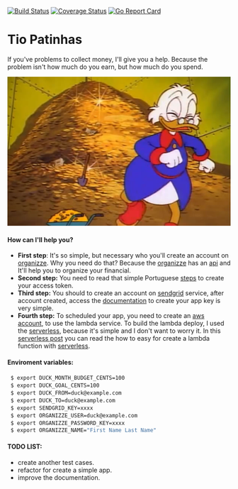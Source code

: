[![Build Status](https://travis-ci.org/riquellopes/tiopatinhas.svg?branch=master)](https://travis-ci.org/riquellopes/tiopatinhas)
[![Coverage Status](https://coveralls.io/repos/github/riquellopes/tiopatinhas/badge.svg?branch=master)](https://coveralls.io/github/riquellopes/tiopatinhas?branch=master)
[![Go Report Card](https://goreportcard.com/badge/github.com/riquellopes/tiopatinhas)](https://goreportcard.com/report/github.com/riquellopes/tiopatinhas)

Tio Patinhas
============

If you've problems to collect money, I'll give you a help. Because the problem isn't how much do you earn, but how much do you spend.

![Tio patinhas](tio-patinhas.jpg)

#### How can I'll help you?
* **First step**:
It's so simple, but necessary who you'll create an account on [organizze](https://www.organizze.com.br/). Why you need do that? Because the [organizze](https://www.organizze.com.br/) has an [api](https://en.wikipedia.org/wiki/Application_programming_interface) and It'll help you to organize your financial.
* **Second step:** You need to read that simple Portuguese [steps](https://github.com/organizze/api-doc#fazendo-uma-requisi%C3%A7%C3%A3o) to create your access token.
* **Third step:** You should to create an account on [sendgrid](https://sendgrid.com/) service, after account created, access the [documentation](https://sendgrid.com/docs/ui/account-and-settings/api-keys/) to create your app key is very simple.
* **Fourth step:** To scheduled your app, you need to create an [aws account](https://docs.aws.amazon.com/AmazonSimpleDB/latest/DeveloperGuide/AboutAWSAccounts.html), to use the lambda service. To build the lambda deploy, I used the [serverless](https://serverless.com/), because it's simple and I don't want to worry it. In this [serverless post](https://serverless.com/blog/framework-example-golang-lambda-support/) you can read the how to easy for create a lambda function with [serverless](https://serverless.com/).

#### Enviroment variables:
```sh
 $ export DUCK_MONTH_BUDGET_CENTS=100
 $ export DUCK_GOAL_CENTS=100
 $ export DUCK_FROM=duck@example.com
 $ export DUCK_TO=duck@example.com
 $ export SENDGRID_KEY=xxxx
 $ export ORGANIZZE_USER=duck@example.com
 $ export ORGANIZZE_PASSWORD_KEY=xxxx
 $ export ORGANIZZE_NAME="First Name Last Name"
```
#### TODO LIST:
* create another test cases.
* refactor for create a simple app.
* improve the documentation.
